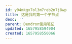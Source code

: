 ```yaml
---
id: y04mkgx7ol3m7reb2n7j8wp
title: 这是我的第一个子节点
desc: ''
parent: Dendron使用笔记
updated: 1657958594904
created: 1657958550066
---
```

